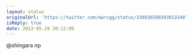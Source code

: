 ```yaml
---
layout: status
originalUrl: 'https://twitter.com/marcgg/status/339836580393013248'
isReply: true
date: 2013-05-29 20:12:09
---
```


@shingara np
